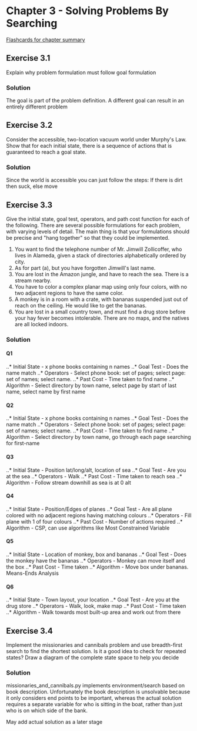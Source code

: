 # Chapter 3 - Solving Problems By Searching #
[Flashcards for chapter summary](http://www.cram.com/flashcards/chapter-3-7507199)


## Exercise 3.1 ##
Explain why problem formulation must follow goal formulation

### Solution ###
The goal is part of the problem definition. A different goal can result in an entirely different problem


## Exercise 3.2 ##
Consider the accessible, two-location vacuum world under Murphy's Law. Show that for
each initial state, there is a sequence of actions that is guaranteed to reach a goal state.

### Solution ###
Since the world is accessible you can just follow the steps: If there is dirt then suck, else move


## Exercise 3.3 ##
Give the initial state, goal test, operators, and path cost function for each of the following.
There are several possible formulations for each problem, with varying levels of detail. The
main thing is that your formulations should be precise and "hang together" so that they could be
implemented.

1. You want to find the telephone number of Mr. Jimwill Zollicoffer, who lives in Alameda,
given a stack of directories alphabetically ordered by city.
2. As for part (a), but you have forgotten Jimwill's last name.
3. You are lost in the Amazon jungle, and have to reach the sea. There is a stream nearby.
4. You have to color a complex planar map using only four colors, with no two adjacent
regions to have the same color.
5. A monkey is in a room with a crate, with bananas suspended just out of reach on the ceiling.
He would like to get the bananas.
6. You are lost in a small country town, and must find a drug store before your hay fever
becomes intolerable. There are no maps, and the natives are all locked indoors.

### Solution ###
#### Q1 ####
..* Initial State - x phone books containing n names
..* Goal Test - Does the name match
..* Operators - Select phone book: set of pages; select page: set of names; select name.
..* Past Cost - Time taken to find name
..* Algorithm - Select directory by town name, select page by start of last name, select name by first name
#### Q2 ####
..* Initial State - x phone books containing n names
..* Goal Test - Does the name match
..* Operators - Select phone book: set of pages; select page: set of names; select name.
..* Past Cost - Time taken to find name
..* Algorithm - Select directory by town name, go through each page searching for first-name
#### Q3 ####
..* Initial State - Position lat/long/alt, location of sea
..* Goal Test - Are you at the sea
..* Operators - Walk
..* Past Cost - Time taken to reach sea
..* Algorithm - Follow stream downhill as sea is at 0 alt
#### Q4 ####
..* Initial State - Position/Edges of planes
..* Goal Test - Are all plane colored with no adjacent regions having matching colours
..* Operators - Fill plane with 1 of four colours
..* Past Cost - Number of actions required
..* Algorithm - CSP, can use algorithms like Most Constrained Variable
#### Q5 ####
..* Initial State - Location of monkey, box and bananas
..* Goal Test - Does the monkey have the bananas
..* Operators - Monkey can move itself and the box
..* Past Cost - Time taken
..* Algorithm - Move box under bananas. Means-Ends Analysis
#### Q6 ####
..* Initial State - Town layout, your location
..* Goal Test - Are you at the drug store
..* Operators - Walk, look, make map
..* Past Cost - Time taken
..* Algorithm - Walk towards most built-up area and work out from there


## Exercise 3.4 ##
Implement the missionaries and cannibals problem and use breadth-first search to find the
shortest solution. Is it a good idea to check for repeated states? Draw a diagram of the complete
state space to help you decide

### Solution ###
missionaries_and_cannibals.py implements environment/search based on book description. Unfortunately the book
description is unsolvable because it only considers end points to be important, whereas the actual solution requires
a separate variable for who is sitting in the boat, rather than just who is on which side of the bank.

May add actual solution as a later stage